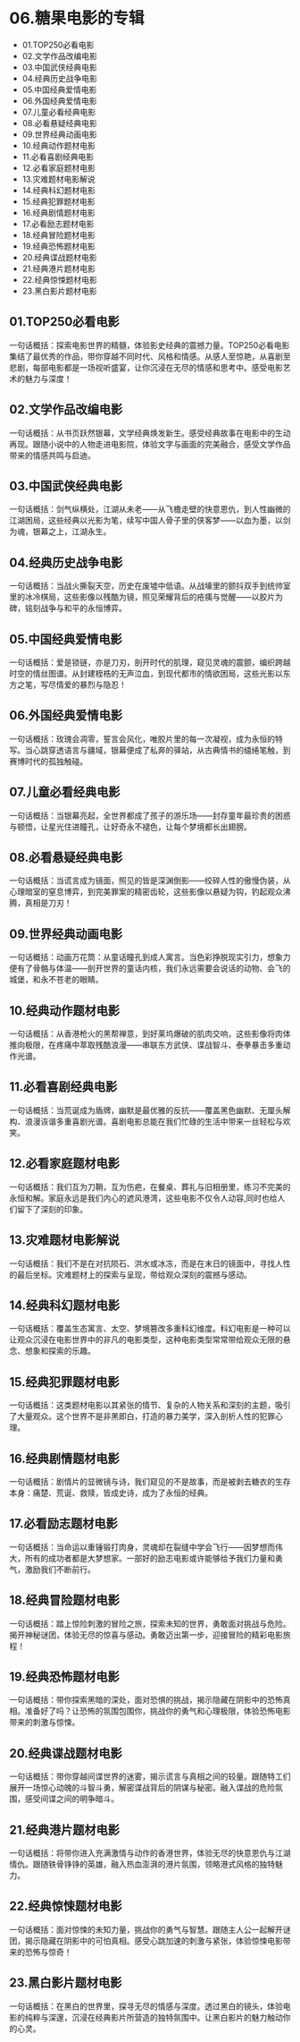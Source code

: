 # 06.糖果电影的专辑
- 01.TOP250必看电影
- 02.文学作品改编电影
- 03.中国武侠经典电影
- 04.经典历史战争电影
- 05.中国经典爱情电影
- 06.外国经典爱情电影
- 07.儿童必看经典电影
- 08.必看悬疑经典电影
- 09.世界经典动画电影
- 10.经典动作题材电影
- 11.必看喜剧经典电影
- 12.必看家庭题材电影
- 13.灾难题材电影解说
- 14.经典科幻题材电影
- 15.经典犯罪题材电影
- 16.经典剧情题材电影
- 17.必看励志题材电影
- 18.经典冒险题材电影
- 19.经典恐怖题材电影
- 20.经典谍战题材电影
- 21.经典港片题材电影
- 22.经典惊悚题材电影
- 23.黑白影片题材电影



## 01.TOP250必看电影

一句话概括：探索电影世界的精髓，体验影史经典的震撼力量。TOP250必看电影集结了最优秀的作品，带你穿越不同时代、风格和情感。从感人至惊艳，从喜剧至悲剧，每部电影都是一场视听盛宴，让你沉浸在无尽的情感和思考中。感受电影艺术的魅力与深度！

## 02.文学作品改编电影

一句话概括：从书页跃然银幕，文学经典焕发新生。感受经典故事在电影中的生动再现。跟随小说中的人物走进电影院，体验文字与画面的完美融合，感受文学作品带来的情感共鸣与启迪。

## 03.中国武侠经典电影

一句话概括：剑气纵横处，江湖从未老——从飞檐走壁的快意恩仇，到人性幽微的江湖困局，这些经典以光影为笔，续写中国人骨子里的侠客梦——以血为墨，以剑为魂，银幕之上，江湖永生。

## 04.经典历史战争电影

一句话概括：当战火撕裂天空，历史在废墟中低语。从战壕里的颤抖双手到统帅室里的冰冷棋局，这些影像以残酷为镜，照见荣耀背后的疮痍与觉醒——以胶片为碑，铭刻战争与和平的永恒博弈。

## 05.中国经典爱情电影

一句话概括：爱是锁链，亦是刀刃，剖开时代的肌理，窥见灵魂的震颤，编织跨越时空的情丝图谱。从封建桎梏的无声泣血，到现代都市的情欲困局，这些光影以东方之笔，写尽情爱的暴烈与隐忍！

## 06.外国经典爱情电影

一句话概括：玫瑰会凋零，誓言会风化，唯胶片里的每一次凝视，成为永恒的特写。当心跳穿透语言与疆域，银幕便成了私奔的驿站，从古典情书的缱绻笔触，到赛博时代的孤独触碰。

## 07.儿童必看经典电影

一句话概括：当银幕亮起，全世界都成了孩子的游乐场——封存童年最珍贵的困惑与顿悟，让星光住进瞳孔，让好奇永不褪色，让每个梦境都长出翅膀。

## 08.必看悬疑经典电影

一句话概括：当谎言成为镜面，照见的皆是深渊倒影——绞碎人性的傲慢伪装，从心理暗室的窒息博弈，到完美罪案的精密齿轮，这些影像以悬疑为钩，钓起观众沸腾，真相是刀刃！

## 09.世界经典动画电影

一句话概括：动画万花筒：从童话瞳孔到成人寓言。当色彩挣脱现实引力，想象力便有了骨骼与体温——剖开世界的童话内核，我们永远需要会说话的动物、会飞的城堡，和永不苍老的眼睛。

## 10.经典动作题材电影

一句话概括：从香港枪火的黑帮禅意，到好莱坞爆破的肌肉交响，这些影像将肉体推向极限，在疼痛中萃取残酷浪漫——串联东方武侠、谍战智斗、泰拳暴击多重动作光谱。

## 11.必看喜剧经典电影

一句话概括：当荒诞成为盾牌，幽默是最优雅的反抗——覆盖黑色幽默、无厘头解构、浪漫诙谐多重喜剧光谱。喜剧电影总能在我们忙碌的生活中带来一丝轻松与欢笑。

## 12.必看家庭题材电影

一句话概括：我们互为刀鞘，互为伤疤，在餐桌、葬礼与旧相册里，练习不完美的永恒和解。家庭永远是我们内心的遮风港湾，这些电影不仅令人动容,同时也给人们留下了深刻的印象。

## 13.灾难题材电影解说

一句话概括：我们不是在对抗陨石、洪水或冰冻，而是在末日的镜面中，寻找人性的最后坐标。灾难题材上的探索与呈现，带给观众深刻的震撼与感动。

## 14.经典科幻题材电影

一句话概括：覆盖生态寓言、太空、梦境篡改多重科幻维度。科幻电影是一种可以让观众沉浸在电影世界中的非凡的电影类型，这种电影类型常常带给观众无限的悬念、想象和探索的乐趣。

## 15.经典犯罪题材电影

一句话概括：‌这类题材电影以其紧张的情节、复杂的人物关系和深刻的主题，吸引了大量观众。这个世界不是非黑即白，打造的暴力美学，深入剖析人性的犯罪心理。

## 16.经典剧情题材电影

一句话概括：剧情片的显微镜与诗，我们窥见的不是故事，而是被剥去糖衣的生存本身：痛楚、荒诞、救赎，皆成史诗，成为了永恒的经典。

## 17.必看励志题材电影

一句话概括：当命运以重锤锻打肉身，灵魂却在裂缝中学会飞行——因梦想而伟大，所有的成功者都是大梦想家。一部好的励志电影或许能够给予我们力量和勇气，激励我们不断前行。

## 18.经典冒险题材电影

一句话概括：踏上惊险刺激的冒险之旅，探索未知的世界，勇敢面对挑战与危险。揭开神秘谜团，体验无尽的惊喜与感动。勇敢迈出第一步，迎接冒险的精彩电影旅程！

## 19.经典恐怖题材电影

一句话概括：带你探索黑暗的深处，面对恐惧的挑战，揭示隐藏在阴影中的恐怖真相。准备好了吗？让恐怖的氛围包围你，挑战你的勇气和心理极限，体验恐怖电影带来的刺激与惊悚。

## 20.经典谍战题材电影

一句话概括：带你穿越间谍世界的迷雾，揭示谎言与真相之间的较量。跟随特工们展开一场惊心动魄的斗智斗勇，解密谍战背后的阴谋与秘密。融入谍战的危险氛围，感受间谍之间的明争暗斗。

## 21.经典港片题材电影

一句话概括：将带你进入充满激情与动作的香港世界，体验无尽的快意恩仇与江湖情仇。跟随铁骨铮铮的英雄，融入热血澎湃的港片氛围，领略港式风格的独特魅力。

## 22.经典惊悚题材电影

一句话概括：面对惊悚的未知力量，挑战你的勇气与智慧。跟随主人公一起解开谜团，揭示隐藏在阴影中的可怕真相。感受心跳加速的刺激与紧张，体验惊悚电影带来的恐怖与惊奇！

## 23.黑白影片题材电影

一句话概括：在黑白的世界里，探寻无尽的情感与深度。透过黑白的镜头，体验电影的纯粹与深邃，沉浸在经典影片所营造的独特氛围中。让黑白影片的魅力触动你的心灵。
